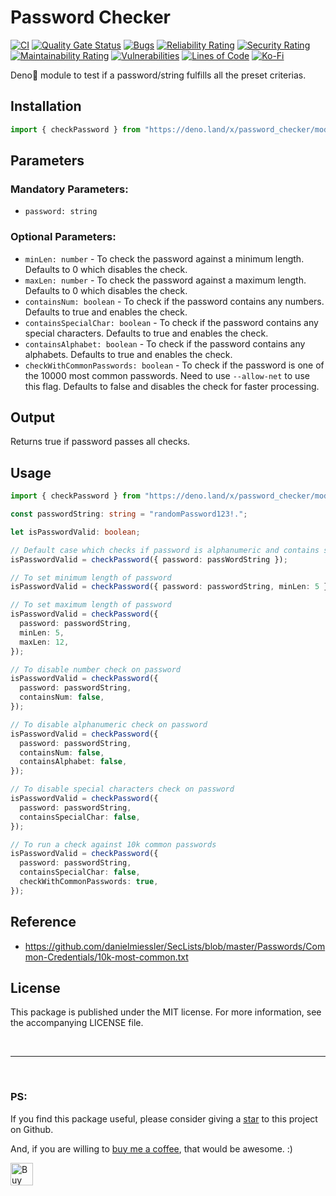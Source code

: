 # Password Checker

[![CI](https://github.com/arghyadeep-k/deno-password-checker/actions/workflows/deno-ci.yml/badge.svg?branch=main)](https://github.com/arghyadeep-k/deno-password-checker/actions/workflows/deno-ci.yml)
[![Quality Gate Status](https://sonarcloud.io/api/project_badges/measure?project=arghyadeep-k_deno-password-checker&metric=alert_status)](https://sonarcloud.io/dashboard?id=arghyadeep-k_deno-password-checker)
[![Bugs](https://sonarcloud.io/api/project_badges/measure?project=arghyadeep-k_deno-password-checker&metric=bugs)](https://sonarcloud.io/dashboard?id=arghyadeep-k_deno-password-checker)
[![Reliability Rating](https://sonarcloud.io/api/project_badges/measure?project=arghyadeep-k_deno-password-checker&metric=reliability_rating)](https://sonarcloud.io/dashboard?id=arghyadeep-k_deno-password-checker)
[![Security Rating](https://sonarcloud.io/api/project_badges/measure?project=arghyadeep-k_deno-password-checker&metric=security_rating)](https://sonarcloud.io/dashboard?id=arghyadeep-k_deno-password-checker)
[![Maintainability Rating](https://sonarcloud.io/api/project_badges/measure?project=arghyadeep-k_deno-password-checker&metric=sqale_rating)](https://sonarcloud.io/dashboard?id=arghyadeep-k_deno-password-checker)
[![Vulnerabilities](https://sonarcloud.io/api/project_badges/measure?project=arghyadeep-k_deno-password-checker&metric=vulnerabilities)](https://sonarcloud.io/dashboard?id=arghyadeep-k_deno-password-checker)
[![Lines of Code](https://sonarcloud.io/api/project_badges/measure?project=arghyadeep-k_deno-password-checker&metric=ncloc)](https://sonarcloud.io/dashboard?id=arghyadeep-k_deno-password-checker)
[![Ko-Fi](https://img.shields.io/badge/buy%20me%20a%20coffee-donate-yellow.svg)](https://ko-fi.com/arghyadeep)

Deno🦕 module to test if a password/string fulfills all the preset criterias.

## Installation

```typescript
import { checkPassword } from "https://deno.land/x/password_checker/mod.ts";
```

## Parameters

### Mandatory Parameters:

- `password: string`

### Optional Parameters:

- `minLen: number` - To check the password against a minimum length. Defaults to
  0 which disables the check.
- `maxLen: number` - To check the password against a maximum length. Defaults to
  0 which disables the check.
- `containsNum: boolean` - To check if the password contains any numbers.
  Defaults to true and enables the check.
- `containsSpecialChar: boolean` - To check if the password contains any special
  characters. Defaults to true and enables the check.
- `containsAlphabet: boolean` - To check if the password contains any alphabets.
  Defaults to true and enables the check.
- `checkWithCommonPasswords: boolean` - To check if the password is one of the
  10000 most common passwords. Need to use `--allow-net` to use this flag.
  Defaults to false and disables the check for faster processing.

## Output

Returns true if password passes all checks.

## Usage

```typescript
import { checkPassword } from "https://deno.land/x/password_checker/mod.ts";

const passwordString: string = "randomPassword123!.";

let isPasswordValid: boolean;

// Default case which checks if password is alphanumeric and contains special characters
isPasswordValid = checkPassword({ password: passWordString });

// To set minimum length of password
isPasswordValid = checkPassword({ password: passwordString, minLen: 5 });

// To set maximum length of password
isPasswordValid = checkPassword({
  password: passwordString,
  minLen: 5,
  maxLen: 12,
});

// To disable number check on password
isPasswordValid = checkPassword({
  password: passwordString,
  containsNum: false,
});

// To disable alphanumeric check on password
isPasswordValid = checkPassword({
  password: passwordString,
  containsNum: false,
  containsAlphabet: false,
});

// To disable special characters check on password
isPasswordValid = checkPassword({
  password: passwordString,
  containsSpecialChar: false,
});

// To run a check against 10k common passwords
isPasswordValid = checkPassword({
  password: passwordString,
  containsSpecialChar: false,
  checkWithCommonPasswords: true,
});
```

## Reference

- https://github.com/danielmiessler/SecLists/blob/master/Passwords/Common-Credentials/10k-most-common.txt

## License

This package is published under the MIT license. For more information, see the
accompanying LICENSE file.

<br>

---

<br>

### PS:

If you find this package useful, please consider giving a
[star](https://github.com/arghyadeep-k/deno-password-checker) to this project on
Github.

And, if you are willing to [buy me a coffee](https://ko-fi.com/arghyadeep), that
would be awesome. :)

<a href='https://ko-fi.com/arghyadeep' target='_blank'><img height='36' style='border:0px;height:36px;' src='https://cdn.ko-fi.com/cdn/kofi1.png?v=2' border='0' alt='Buy Me a Coffee at ko-fi.com' /></a>
